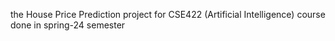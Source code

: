 the House Price Prediction project for CSE422 (Artificial Intelligence) course done in spring-24 semester
